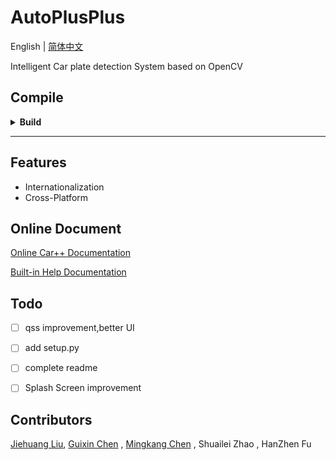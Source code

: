 # AutoPlusPlus

English | [简体中文](./README-zh_CN.md)

Intelligent Car plate detection System based on OpenCV

## Compile

<details>
<summary><strong>Build</strong></summary>
<br />

1. Clone the repository:

```bash
git clone https://github.com/josedelinux/AutoPlusPlus.git
cd AutoPlusPlus
```

2. `make`

```bash
make
```

3. start the program

```
./dist/main/main
```

</details>

---

## Features

* Internationalization
* Cross-Platform



## Online Document

[Online Car++ Documentation](http://dynamiclab.xyz/Car++)

[Built-in Help Documentation](./Resources/help.md)





## Todo

* [ ] qss improvement,better UI
* [ ] add setup.py
* [ ] complete readme
* [ ] Splash Screen improvement


## Contributors

[Jiehuang Liu](https://github.com/Cherleng/), [Guixin Chen](https://github.com/josedelinux) ,  [Mingkang  Chen](https://github.com/jarvis618) , Shuailei Zhao ,  HanZhen Fu
